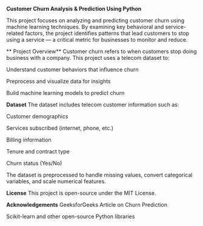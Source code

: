 **Customer Churn Analysis & Prediction Using Python**

This project focuses on analyzing and predicting customer churn using machine learning techniques. By examining key behavioral and service-related factors, the project identifies patterns that lead customers to stop using a service — a critical metric for businesses to monitor and reduce.

** Project Overview**
Customer churn refers to when customers stop doing business with a company. This project uses a telecom dataset to:

Understand customer behaviors that influence churn

Preprocess and visualize data for insights

Build machine learning models to predict churn

**Dataset**
The dataset includes telecom customer information such as:

Customer demographics

Services subscribed (internet, phone, etc.)

Billing information

Tenure and contract type

Churn status (Yes/No)

The dataset is preprocessed to handle missing values, convert categorical variables, and scale numerical features.

**License**
This project is open-source under the MIT License.

**Acknowledgements**
GeeksforGeeks Article on Churn Prediction

Scikit-learn and other open-source Python libraries
